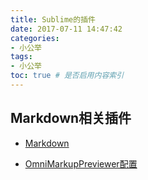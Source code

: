 ```yaml
---
title: Sublime的插件
date: 2017-07-11 14:47:42
categories:
- 小公举
tags:
- 小公举
toc: true # 是否启用内容索引
---
```


## Markdown相关插件
- [Markdown](http://www.jianshu.com/p/aa30cc25c91b)

- [OmniMarkupPreviewer配置](http://macplay.github.io/cool-software/perfect-markdown-writing-experience-from-st3/#fn:toc)